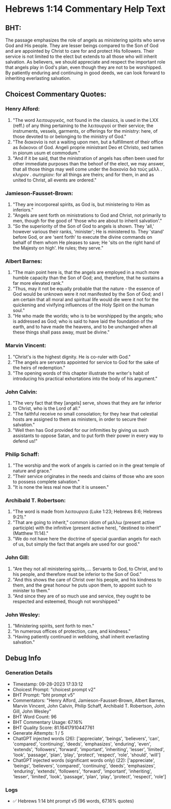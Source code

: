 # Hebrews 1:14 Commentary Help Text

## BHT:
The passage emphasizes the role of angels as ministering spirits who serve God and His people. They are lesser beings compared to the Son of God and are appointed by Christ to care for and protect His followers. Their service is not limited to the elect but extends to all those who will inherit salvation. As believers, we should appreciate and respect the important role that angels play in God's plan, even though they are not to be worshipped. By patiently enduring and continuing in good deeds, we can look forward to inheriting everlasting salvation.

## Choicest Commentary Quotes:
### Henry Alford:
1. "The word λειτουργικός, not found in the classics, is used in the LXX (reff.) of any thing pertaining to the λειτουργοί or their service; the instruments, vessels, garments, or offerings for the ministry: here, of those devoted to or belonging to the ministry of God." 
2. "The διακονία is not a waiting upon men, but a fulfillment of their office as διάκονοι of God. Angeli proprie ministrant Deo et Christo, sed tamen in piorum usum et commodum." 
3. "And if it be said, that the ministration of angels has often been used for other immediate purposes than the behoof of the elect, we may answer, that all those things may well come under the διακονία  διὰ τοὺς μέλλ . κληρον . σωτηρίαν: for all things are theirs; and for them, in and as united to Christ, all events are ordered."

### Jamieson-Fausset-Brown:
1. "They are incorporeal spirits, as God is, but ministering to Him as inferiors."
2. "Angels are sent forth on ministrations to God and Christ, not primarily to men, though for the good of 'those who are about to inherit salvation'."
3. "So the superiority of the Son of God to angels is shown. They 'all,' however various their ranks, 'minister'; He is ministered to. They 'stand' before God, or are 'sent forth' to execute the divine commands on behalf of them whom He pleases to save; He 'sits on the right hand of the Majesty on high'. He rules; they serve."

### Albert Barnes:
1. "The main point here is, that the angels are employed in a much more humble capacity than the Son of God; and, therefore, that he sustains a far more elevated rank."
2. "Thus, may it not be equally probable that the nature - the essence of God would be unknown were it not manifested by the Son of God; and I am certain that all moral and spiritual life would die were it not for the quickening and vivifying influences of the Holy Spirit on the human soul."
3. "He who made the worlds; who is to be worshipped by the angels; who is addressed as God; who is said to have laid the foundation of the earth, and to have made the heavens, and to be unchanged when all these things shall pass away, must be divine."

### Marvin Vincent:
1. "Christ's is the highest dignity. He is co-ruler with God."
2. "The angels are servants appointed for service to God for the sake of the heirs of redemption."
3. "The opening words of this chapter illustrate the writer's habit of introducing his practical exhortations into the body of his argument."

### John Calvin:
1. "The very fact that they [angels] serve, shows that they are far inferior to Christ, who is the Lord of all."
2. "The faithful receive no small consolation; for they hear that celestial hosts are assigned to them as ministers, in order to secure their salvation."
3. "Well then has God provided for our infirmities by giving us such assistants to oppose Satan, and to put forth their power in every way to defend us!"

### Philip Schaff:
1. "The worship and the work of angels is carried on in the great temple of nature and grace." 
2. "Their service originates in the needs and claims of those who are soon to possess complete salvation."
3. "It is none the less real now that it is unseen."

### Archibald T. Robertson:
1. "The word is made from λειτουργια (Luke 1:23; Hebrews 8:6; Hebrews 9:21)."
2. "That are going to inherit," common idiom of μελλω (present active participle) with the infinitive (present active here), "destined to inherit" (Matthew 11:14)."
3. "We do not have here the doctrine of special guardian angels for each of us, but simply the fact that angels are used for our good."

### John Gill:
1. "Are they not all ministering spirits,.... Servants to God, to Christ, and to his people, and therefore must be inferior to the Son of God."
2. "And this shows the care of Christ over his people, and his kindness to them, and the great honour he puts upon them, to appoint such to minister to them."
3. "And since they are of so much use and service, they ought to be respected and esteemed, though not worshipped."

### John Wesley:
1. "Ministering spirits, sent forth to men."
2. "In numerous offices of protection, care, and kindness."
3. "Having patiently continued in welldoing, shall inherit everlasting salvation."


## Debug Info
### Generation Details
- Timestamp: 09-28-2023 17:33:12
- Choicest Prompt: "choicest prompt v2"
- BHT Prompt: "bht prompt v5"
- Commentators: "Henry Alford, Jamieson-Fausset-Brown, Albert Barnes, Marvin Vincent, John Calvin, Philip Schaff, Archibald T. Robertson, John Gill, John Wesley"
- BHT Word Count: 96
- BHT Commentary Usage: 67.16%
- BHT Quality Score: 81.16417910447761
- Generate Attempts: 1 / 5
- ChatGPT injected words (26):
	['appreciate', 'beings', 'believers', 'can', 'compared', 'continuing', 'deeds', 'emphasizes', 'enduring', 'even', 'extends', 'followers', 'forward', 'important', 'inheriting', 'lesser', 'limited', 'look', 'passage', 'plan', 'play', 'protect', 'respect', 'role', 'should', 'will']
- ChatGPT injected words (significant words only) (22):
	['appreciate', 'beings', 'believers', 'compared', 'continuing', 'deeds', 'emphasizes', 'enduring', 'extends', 'followers', 'forward', 'important', 'inheriting', 'lesser', 'limited', 'look', 'passage', 'plan', 'play', 'protect', 'respect', 'role']

### Logs
- ✅ Hebrews 1:14 bht prompt v5 (96 words, 67.16% quotes)